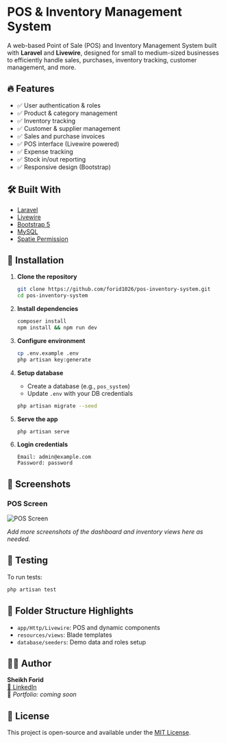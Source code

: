 # POS & Inventory Management System

A web-based Point of Sale (POS) and Inventory Management System built with **Laravel** and **Livewire**, designed for small to medium-sized businesses to efficiently handle sales, purchases, inventory tracking, customer management, and more.

## 🔥 Features

- ✅ User authentication & roles  
- ✅ Product & category management  
- ✅ Inventory tracking  
- ✅ Customer & supplier management  
- ✅ Sales and purchase invoices  
- ✅ POS interface (Livewire powered)  
- ✅ Expense tracking  
- ✅ Stock in/out reporting  
- ✅ Responsive design (Bootstrap)

## 🛠️ Built With

- [Laravel](https://laravel.com/)  
- [Livewire](https://laravel-livewire.com/)  
- [Bootstrap 5](https://getbootstrap.com/)  
- [MySQL](https://www.mysql.com/)  
- [Spatie Permission](https://spatie.be/docs/laravel-permission)

## 🚀 Installation

1. **Clone the repository**
   ```bash
   git clone https://github.com/forid1026/pos-inventory-system.git
   cd pos-inventory-system
   ```

2. **Install dependencies**
   ```bash
   composer install
   npm install && npm run dev
   ```

3. **Configure environment**
   ```bash
   cp .env.example .env
   php artisan key:generate
   ```

4. **Setup database**
   - Create a database (e.g., `pos_system`)
   - Update `.env` with your DB credentials
   ```bash
   php artisan migrate --seed
   ```

5. **Serve the app**
   ```bash
   php artisan serve
   ```

6. **Login credentials**
   ```
   Email: admin@example.com
   Password: password
   ```

## 📸 Screenshots

### POS Screen

![POS Screen](https://i.ibb.co/B2SpkfyM/pos-ui.png)

_Add more screenshots of the dashboard and inventory views here as needed._

## 🧪 Testing

To run tests:
```bash
php artisan test
```

## 📂 Folder Structure Highlights

- `app/Http/Livewire`: POS and dynamic components  
- `resources/views`: Blade templates  
- `database/seeders`: Demo data and roles setup  

## 🙋‍♂️ Author

**Sheikh Forid**  
[🔗 LinkedIn](https://www.linkedin.com/in/forid1026)  
💼 *Portfolio: coming soon*

## 📄 License

This project is open-source and available under the [MIT License](LICENSE).
